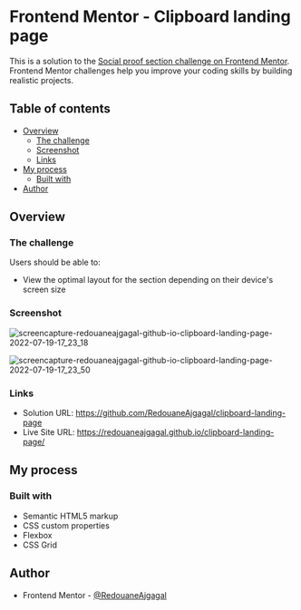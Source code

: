 # Frontend Mentor - Clipboard landing page

This is a solution to the [Social proof section challenge on Frontend Mentor](https://www.frontendmentor.io/challenges/clipboard-landing-page-5cc9bccd6c4c91111378ecb9). Frontend Mentor challenges help you improve your coding skills by building realistic projects. 

## Table of contents

- [Overview](#overview)
  - [The challenge](#the-challenge)
  - [Screenshot](#screenshot)
  - [Links](#links)
- [My process](#my-process)
  - [Built with](#built-with)
- [Author](#author)

## Overview

### The challenge

Users should be able to:

- View the optimal layout for the section depending on their device's screen size

### Screenshot

![screencapture-redouaneajgagal-github-io-clipboard-landing-page-2022-07-19-17_23_18](https://user-images.githubusercontent.com/98456832/179788103-07606be1-e7d2-40b9-a04b-c8fc329f9148.png)

![screencapture-redouaneajgagal-github-io-clipboard-landing-page-2022-07-19-17_23_50](https://user-images.githubusercontent.com/98456832/179788216-6af525bc-0f1b-4172-8d93-140093ca9b46.png)

### Links

- Solution URL: https://github.com/RedouaneAjgagal/clipboard-landing-page
- Live Site URL: https://redouaneajgagal.github.io/clipboard-landing-page/

## My process

### Built with

- Semantic HTML5 markup
- CSS custom properties
- Flexbox
- CSS Grid

## Author

- Frontend Mentor - [@RedouaneAjgagal](https://www.frontendmentor.io/profile/RedouaneAjgagal)
